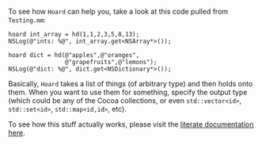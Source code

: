 To see how `Hoard` can help you, take a look at this code pulled from
`Testing.mm`:

    hoard int_array = hd(1,1,2,3,5,8,13);
    NSLog(@"ints: %@", int_array.get<NSArray*>());

    hoard dict = hd(@"apples",@"oranges",
                    @"grapefruits",@"lemons");
    NSLog(@"dict: %@", dict.get<NSDictionary*>());

Basically, `Hoard` takes a list of things (of arbitrary type) and then holds
onto them. When you want to use them for something, specify the output type
(which could be any of the Cocoa collections, or even `std::vector<id>`,
`std::set<id>`, `std::map<id,id>`, etc).

To see how this stuff actually works, please visit the [literate documentation
here](http://jonmsterling.com/Hoard).